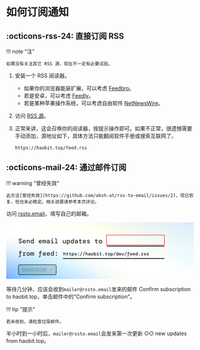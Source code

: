 # 如何订阅通知

## :octicons-rss-24: 直接订阅 RSS

!!! note "注"

    如果没有关注其它 RSS 源，现在不一定有必要试验。

1. 安装一个 RSS 阅读器。
   
   - 如果你的浏览器能装扩展，可以考虑 [Feedbro](https://nodetics.com/feedbro/)。
   - 若是安卓，可以考虑 [Feedly](https://feedly.com/)。
   - 若是某种苹果操作系统，可以考虑自由软件 [NetNewsWire](https://netnewswire.com/)。

2. 访问 [RSS 源](https://haobit.top/feed.rss)。

3. 正常来讲，这会召唤你的阅读器，按提示操作即可。如果不正常，很遗憾需要手动添加，源地址如下，具体方法只能翻阅软件手册或搜索互联网了。

    ```
    https://haobit.top/feed.rss
    ```

## :octicons-mail-24: 通过邮件订阅

!!! warning "曾经失效"

    此方法[曾经失效](https://github.com/aksh-at/rss-to-email/issues/2)，现已恢复，但也未必稳定。相关进展请参考本页评论。

访问 [rssto.email](https://rssto.email/?url=https://haobit.top/feed.rss)，填写自己的邮箱。

![填写自己的邮箱](./img/填写自己的邮箱.png)

等待几分钟，应该会收到`mailer@rssto.email`发来的邮件 Confirm subscription to haobit.top，单击邮件中的“Confirm subscription”。

!!! tip "提示"

    若未收到，请检查垃圾邮件。

半小时到一小时后，`mailer@rssto.email`会发来第一次更新 ○○ new updates from haobit.top。
